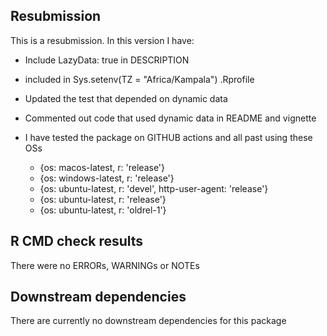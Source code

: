 ## Resubmission
This is a resubmission. In this version I have:

* Include LazyData: true in DESCRIPTION

* included in Sys.setenv(TZ = "Africa/Kampala") .Rprofile

* Updated the test that depended on dynamic data

* Commented out code that used dynamic data in README and vignette

* I have tested the package on GITHUB actions and all past using these OSs
   - {os: macos-latest,   r: 'release'}
   - {os: windows-latest, r: 'release'}
   - {os: ubuntu-latest,   r: 'devel', http-user-agent: 'release'}
   - {os: ubuntu-latest,   r: 'release'}
   - {os: ubuntu-latest,   r: 'oldrel-1'}
          


## R CMD check results
There were no ERRORs, WARNINGs or NOTEs

## Downstream dependencies
There are currently no downstream dependencies for this package
